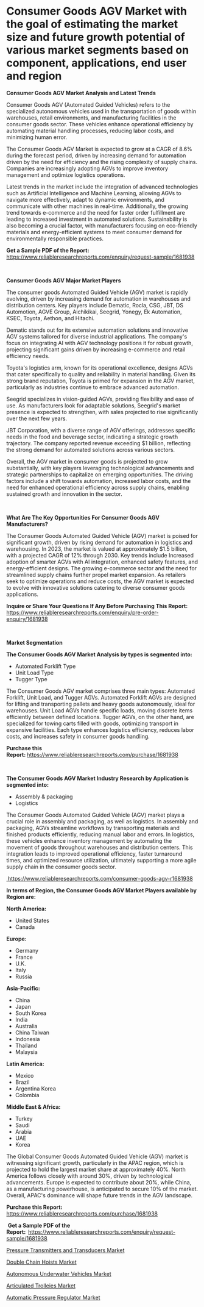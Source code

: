 <p><h1>Consumer Goods AGV Market with the goal of estimating the market size and future growth potential of various market segments based on component, applications, end user and region</h1></p><p><strong>Consumer Goods AGV Market Analysis and Latest Trends</strong></p>
<p><p>Consumer Goods AGV (Automated Guided Vehicles) refers to the specialized autonomous vehicles used in the transportation of goods within warehouses, retail environments, and manufacturing facilities in the consumer goods sector. These vehicles enhance operational efficiency by automating material handling processes, reducing labor costs, and minimizing human error. </p><p>The Consumer Goods AGV Market is expected to grow at a CAGR of 8.6% during the forecast period, driven by increasing demand for automation driven by the need for efficiency and the rising complexity of supply chains. Companies are increasingly adopting AGVs to improve inventory management and optimize logistics operations. </p><p>Latest trends in the market include the integration of advanced technologies such as Artificial Intelligence and Machine Learning, allowing AGVs to navigate more effectively, adapt to dynamic environments, and communicate with other machines in real-time. Additionally, the growing trend towards e-commerce and the need for faster order fulfillment are leading to increased investment in automated solutions. Sustainability is also becoming a crucial factor, with manufacturers focusing on eco-friendly materials and energy-efficient systems to meet consumer demand for environmentally responsible practices.</p></p>
<p><strong>Get a Sample PDF of the Report:&nbsp;</strong> <a href="https://www.reliableresearchreports.com/enquiry/request-sample/1681938?utm_campaign=3&utm_medium=2&utm_source=Github&utm_content=ia&utm_term=01102024&utm_id=consumer-goods-agv">https://www.reliableresearchreports.com/enquiry/request-sample/1681938</a></p>
<p>&nbsp;</p>
<p><strong>Consumer Goods AGV Major Market Players</strong></p>
<p><p>The consumer goods Automated Guided Vehicle (AGV) market is rapidly evolving, driven by increasing demand for automation in warehouses and distribution centers. Key players include Dematic, Rocla, CSG, JBT, DS Automotion, AGVE Group, Aichikikai, Seegrid, Yonegy, Ek Automation, KSEC, Toyota, Aethon, and Hitachi.</p><p>Dematic stands out for its extensive automation solutions and innovative AGV systems tailored for diverse industrial applications. The company's focus on integrating AI with AGV technology positions it for robust growth, projecting significant gains driven by increasing e-commerce and retail efficiency needs.</p><p>Toyota's logistics arm, known for its operational excellence, designs AGVs that cater specifically to quality and reliability in material handling. Given its strong brand reputation, Toyota is primed for expansion in the AGV market, particularly as industries continue to embrace advanced automation.</p><p>Seegrid specializes in vision-guided AGVs, providing flexibility and ease of use. As manufacturers look for adaptable solutions, Seegrid's market presence is expected to strengthen, with sales projected to rise significantly over the next few years.</p><p>JBT Corporation, with a diverse range of AGV offerings, addresses specific needs in the food and beverage sector, indicating a strategic growth trajectory. The company reported revenue exceeding $1 billion, reflecting the strong demand for automated solutions across various sectors.</p><p>Overall, the AGV market in consumer goods is projected to grow substantially, with key players leveraging technological advancements and strategic partnerships to capitalize on emerging opportunities. The driving factors include a shift towards automation, increased labor costs, and the need for enhanced operational efficiency across supply chains, enabling sustained growth and innovation in the sector.</p></p>
<p>&nbsp;</p>
<p><strong>What Are The Key Opportunities For Consumer Goods AGV Manufacturers?</strong></p>
<p><p>The Consumer Goods Automated Guided Vehicle (AGV) market is poised for significant growth, driven by rising demand for automation in logistics and warehousing. In 2023, the market is valued at approximately $1.5 billion, with a projected CAGR of 12% through 2030. Key trends include Increased adoption of smarter AGVs with AI integration, enhanced safety features, and energy-efficient designs. The growing e-commerce sector and the need for streamlined supply chains further propel market expansion. As retailers seek to optimize operations and reduce costs, the AGV market is expected to evolve with innovative solutions catering to diverse consumer goods applications.</p></p>
<p><strong>Inquire or Share Your Questions If Any Before Purchasing This Report:</strong> <a href="https://www.reliableresearchreports.com/enquiry/pre-order-enquiry/1681938?utm_campaign=3&utm_medium=2&utm_source=Github&utm_content=ia&utm_term=01102024&utm_id=consumer-goods-agv">https://www.reliableresearchreports.com/enquiry/pre-order-enquiry/1681938</a></p>
<p>&nbsp;</p>
<p><strong>Market Segmentation</strong></p>
<p><strong>The Consumer Goods AGV Market Analysis by types is segmented into:</strong></p>
<p><ul><li>Automated Forklift Type</li><li>Unit Load Type</li><li>Tugger Type</li></ul></p>
<p><p>The Consumer Goods AGV market comprises three main types: Automated Forklift, Unit Load, and Tugger AGVs. Automated Forklift AGVs are designed for lifting and transporting pallets and heavy goods autonomously, ideal for warehouses. Unit Load AGVs handle specific loads, moving discrete items efficiently between defined locations. Tugger AGVs, on the other hand, are specialized for towing carts filled with goods, optimizing transport in expansive facilities. Each type enhances logistics efficiency, reduces labor costs, and increases safety in consumer goods handling.</p></p>
<p><strong>Purchase this Report:&nbsp;</strong><a href="https://www.reliableresearchreports.com/purchase/1681938?utm_campaign=3&utm_medium=2&utm_source=Github&utm_content=ia&utm_term=01102024&utm_id=consumer-goods-agv">https://www.reliableresearchreports.com/purchase/1681938</a></p>
<p>&nbsp;</p>
<p><strong>The Consumer Goods AGV Market Industry Research by Application is segmented into:</strong></p>
<p><ul><li>Assembly & packaging</li><li>Logistics</li></ul></p>
<p><p>The Consumer Goods Automated Guided Vehicle (AGV) market plays a crucial role in assembly and packaging, as well as logistics. In assembly and packaging, AGVs streamline workflows by transporting materials and finished products efficiently, reducing manual labor and errors. In logistics, these vehicles enhance inventory management by automating the movement of goods throughout warehouses and distribution centers. This integration leads to improved operational efficiency, faster turnaround times, and optimized resource utilization, ultimately supporting a more agile supply chain in the consumer goods sector.</p></p>
<p><a href="https://www.reliableresearchreports.com/consumer-goods-agv-r1681938?utm_campaign=3&utm_medium=2&utm_source=Github&utm_content=ia&utm_term=01102024&utm_id=consumer-goods-agv">&nbsp;https://www.reliableresearchreports.com/consumer-goods-agv-r1681938</a></p>
<p><strong>In terms of Region, the Consumer Goods AGV Market Players available by Region are:</strong></p>
<p>
    <p> <strong> North America: </strong>
        <ul>
            <li>United States</li>
            <li>Canada</li>
        </ul>
        </p> 
    <p> <strong> Europe: </strong>
        <ul>
            <li>Germany</li>
            <li>France</li>
            <li>U.K.</li>
            <li>Italy</li>
            <li>Russia</li>
        </ul>
        </p> 
    <p> <strong> Asia-Pacific: </strong>
        <ul>
            <li>China</li>
            <li>Japan</li>
            <li>South Korea</li>
            <li>India</li>
            <li>Australia</li>
            <li>China Taiwan</li>
            <li>Indonesia</li>
            <li>Thailand</li>
            <li>Malaysia</li>
        </ul>
        </p> 
    <p> <strong> Latin America: </strong>
        <ul>
            <li>Mexico</li>
            <li>Brazil</li>
            <li>Argentina Korea</li>
            <li>Colombia</li>
        </ul>
        </p> 
    <p> <strong> Middle East & Africa: </strong>
        <ul>
            <li>Turkey</li>
            <li>Saudi</li>
            <li>Arabia</li>
            <li>UAE</li>
            <li>Korea</li>
        </ul>
    </p>
    </p>
<p><p>The Global Consumer Goods Automated Guided Vehicle (AGV) market is witnessing significant growth, particularly in the APAC region, which is projected to hold the largest market share at approximately 40%. North America follows closely with around 30%, driven by technological advancements. Europe is expected to contribute about 20%, while China, as a manufacturing powerhouse, is anticipated to secure 10% of the market. Overall, APAC's dominance will shape future trends in the AGV landscape.</p></p>
<p><strong>Purchase this Report: </strong><a href="https://www.reliableresearchreports.com/purchase/1681938?utm_campaign=3&utm_medium=2&utm_source=Github&utm_content=ia&utm_term=01102024&utm_id=consumer-goods-agv">https://www.reliableresearchreports.com/purchase/1681938</a></p>
<p>&nbsp;<strong>Get a Sample PDF of the Report:&nbsp;&nbsp;</strong><a href="https://www.reliableresearchreports.com/enquiry/request-sample/1681938?utm_campaign=3&utm_medium=2&utm_source=Github&utm_content=ia&utm_term=01102024&utm_id=consumer-goods-agv">https://www.reliableresearchreports.com/enquiry/request-sample/1681938</a></p>
<p><strong></strong></p>
<p><p><a href="https://issuu.com/reportprime-2/docs/pressure-transmitters-and-transduce_68acc0b35c4049?utm_campaign=3&utm_medium=2&utm_source=Github&utm_content=ia&utm_term=01102024&utm_id=consumer-goods-agv">Pressure Transmitters and Transducers Market</a></p><p><a href="https://github.com/WayneGriffin411/Market-Research-Report-List-1/blob/main/double-chain-hoists-market.md?utm_campaign=3&utm_medium=2&utm_source=Github&utm_content=ia&utm_term=01102024&utm_id=consumer-goods-agv">Double Chain Hoists Market</a></p><p><a href="https://medium.com/@pizaniuhinchd/global-autonomous-underwater-vehicles-market-trends-forecasts-and-market-strategic-analysis-124fdd358528?utm_campaign=3&utm_medium=2&utm_source=Github&utm_content=ia&utm_term=01102024&utm_id=consumer-goods-agv">Autonomous Underwater Vehicles Market</a></p><p><a href="https://github.com/lambertr3e8v/Market-Research-Report-List-1/blob/main/articulated-trolleies-market.md?utm_campaign=3&utm_medium=2&utm_source=Github&utm_content=ia&utm_term=01102024&utm_id=consumer-goods-agv">Articulated Trolleies Market</a></p><p><a href="https://www.linkedin.com/pulse/global-automatic-pressure-regulator-industry-analysis-share-0otof?utm_campaign=3&utm_medium=2&utm_source=Github&utm_content=ia&utm_term=01102024&utm_id=consumer-goods-agv">Automatic Pressure Regulator Market</a></p></p>